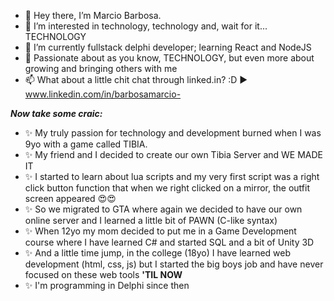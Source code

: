 - 👋 Hey there, I’m Marcio Barbosa. 
- 👀 I’m interested in technology, technology and, wait for it... TECHNOLOGY
- 🌱 I’m currently fullstack delphi developer; learning React and NodeJS
- 💞️ Passionate about as you know, TECHNOLOGY, but even more about growing and bringing others with me
- 📫 What about a little chit chat through linked.in? :D ▶️ www.linkedin.com/in/barbosamarcio-

**_Now take some craic:_**
- ✨ My truly passion for technology and development burned when I was 9yo with a game called TIBIA. 
- ✨ My friend and I decided to create our own Tibia Server and WE MADE IT
- ✨ I started to learn about lua scripts and my very first script was a right click button function that
when we right clicked on a mirror, the outfit screen appeared 😍😍
- ✨ So we migrated to GTA where again we decided to have our own online server and I learned a little bit of PAWN (C-like syntax)
- ✨ When 12yo my mom decided to put me in a Game Development course where I have learned C# and started SQL and a bit of Unity 3D
- ✨ And a little time jump, in the college (18yo) I have learned web development (html, css, js) but I started the big boys job and
have never focused on these web tools **'TIL NOW**
- ✨ I'm programming in Delphi since then
